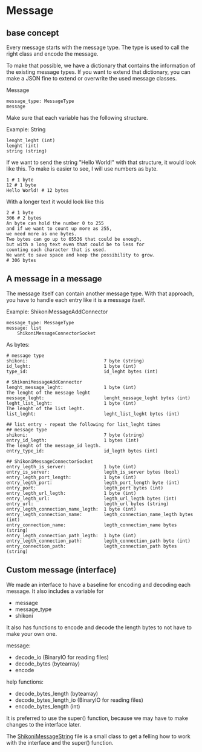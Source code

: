 # Message

## base concept

Every message starts with the message type. The type is used to call the right class and encode the message.

To make that possible, we have a dictionary that contains the information of the existing message types.
If you want to extend that dictionary, you can make a JSON fine to extend or overwrite the used message classes.

Message
``````
message_type: MessageType
message
``````

Make sure that each variable has the following structure.

Example: String
``````
lenght_leght (int)
lenght (int)
string (string)
``````

If we want to send the string "Hello World!" with that structure, it would look like this.
To make is easier to see, I will use numbers as byte.
``````
1 # 1 byte
12 # 1 byte
Hello World! # 12 bytes
``````
With a longer text it would look like this

``````
2 # 1 byte
306 # 2 bytes
An byte can hold the number 0 to 255 
and if we want to count up more as 255, 
we need more as one bytes. 
Two bytes can go up to 65536 that could be enough,  
but with a long text even that could be to less for 
counting each character that is used. 
We want to save space and keep the possibility to grow.
# 306 bytes
``````

## A message in a message

The message itself can contain another message type.
With that approach, you have to handle each entry like it is a message itself.

Example: ShikoniMessageAddConnector
``````
message_type: MessageType
message: list
    ShikoniMessageConnectorSocket
``````
As bytes:
``````
# message type
shikoni:                            7 byte (string)
id_leght:                           1 byte (int)
type_id:                            id_leght bytes (int)

# ShikoniMessageAddConnector
lenght_message_leght:               1 byte (int)                            The lenght of the message leght
message_leght:                      lenght_message_leght bytes (int)
leght_list_leght:                   1 byte (int)                            The lenght of the list leght.
list_leght:                         leght_list_leght bytes (int)

## list entry - repeat the following for list_leght times
## message type
shikoni:                            7 byte (string)
entry_id_legth:                     1 bytes (int)                           The lenght of the message_id legth.
entry_type_id:                      id_legth bytes (int)

## ShikoniMessageConnectorSocket
entry_legth_is_server:              1 byte (int)
entry_is_server:                    legth_is_server bytes (bool)
entry_legth_port_length:            1 byte (int)
entry_legth_port:                   legth_port_length byte (int)
entry_port:                         legth_port bytes (int)
entry_legth_url_legth:              1 byte (int)
entry_legth_url:                    legth_url_legth bytes (int)
entry_url:                          legth_url bytes (string)
entry_legth_connection_name_legth:  1 byte (int)
entry_legth_connection_name:        legth_connection_name_legth bytes (int)
entry_connection_name:              legth_connection_name bytes (string)
entry_legth_connection_path_legth:  1 byte (int)
entry_legth_connection_path:        legth_connection_path byte (int)
entry_connection_path:              legth_connection_path bytes (string)

``````

## Custom message (interface)

We made an interface to have a baseline for encoding and decoding each message. It also includes a variable for
- message
- message_type
- shikoni

It also has functions to encode and decode the length bytes to not have to make your own one.

message:
- decode_io (BinaryIO for reading files)
- decode_bytes (bytearray)
- encode

help functions:
- decode_bytes_length (bytearray)
- decode_bytes_length_io (BinaryIO for reading files)
- encode_bytes_length (int)

It is preferred to use the super() function, because we may have to make changes to the interface later.

The [ShikoniMessageString](https://github.com/VGDragon/shikoni/blob/main/shikoni/message_types/ShikoniMessageString.py) file 
is a small class to get a felling how to work with the interface and the super() function.


